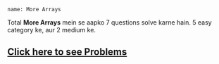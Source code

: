 ```ngMeta
name: More Arrays
```

Total **More Arrays** mein se aapko 7 questions solve karne hain. 5 easy category ke, aur 2 medium ke.

## [Click here to see Problems](https://www.hackerrank.com/domains/algorithms?filters%5Bsubdomains%5D%5B%5D=arrays-and-sorting)
